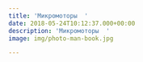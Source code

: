```yaml
---
title: 'Микромоторы  '
date: 2018-05-24T10:12:37.000+00:00
description: 'Микромоторы  '
image: img/photo-man-book.jpg

---
```

